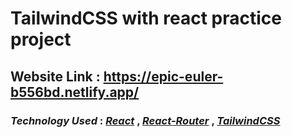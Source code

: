 # TailwindCSS with react practice project

## __Website Link__ : https://epic-euler-b556bd.netlify.app/

### __*Technology Used*__ : _[React](https://reactjs.org/)_ , _[React-Router](https://reactrouter.com/)_ , _[TailwindCSS](https://tailwindcss.com/)_
